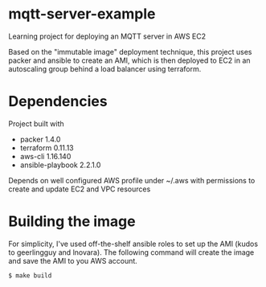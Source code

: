 # mqtt-server-example

Learning project for deploying an MQTT server in AWS EC2

Based on the "immutable image" deployment technique, this project uses packer and ansible to create an AMI, which is then deployed to EC2 in an autoscaling group behind a load balancer using terraform.


# Dependencies

Project built with

- packer 1.4.0
- terraform 0.11.13
- aws-cli 1.16.140
- ansible-playbook 2.2.1.0

Depends on well configured AWS profile under ~/.aws with permissions to create and update EC2 and VPC resources

# Building the image

For simplicity, I've used off-the-shelf ansible roles to set up the AMI (kudos to geerlingguy and lnovara). The following command will create the image and save the AMI to you AWS account.

```
$ make build
```
